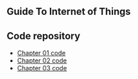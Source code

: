 
## Guide To Internet of Things
## Code repository

+ [Chapter 01 code](../main/Ch01_code)
+ [Chapter 02 code](../main/Ch02_code)
+ [Chapter 03 code](../main/Ch03_code)
